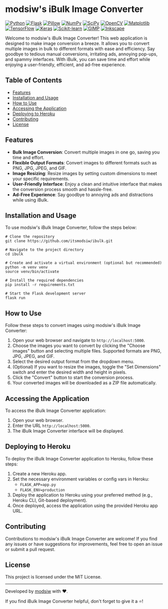 # modsiw's iBulk Image Converter

[![Python](https://img.shields.io/badge/Python-3.9-blue?style=flat-square&logo=python)](https://www.python.org/downloads/release/python-390/)
[![Flask](https://img.shields.io/badge/Flask-2.0.1-blue?style=flat-square&logo=flask)](https://flask.palletsprojects.com/)
[![Pillow](https://img.shields.io/badge/Pillow-8.3.1-blue?style=flat-square&logo=pypi)](https://pypi.org/project/Pillow/)
[![NumPy](https://img.shields.io/badge/NumPy-1.21.0-blue?style=flat-square&logo=numpy)](https://numpy.org/)
[![SciPy](https://img.shields.io/badge/SciPy-1.7.0-blue?style=flat-square&logo=scipy)](https://www.scipy.org/)
[![OpenCV](https://img.shields.io/badge/OpenCV-4.5.3-blue?style=flat-square&logo=opencv)](https://opencv.org/)
[![Matplotlib](https://img.shields.io/badge/Matplotlib-3.4.2-blue?style=flat-square&logo=python)](https://matplotlib.org/)
[![TensorFlow](https://img.shields.io/badge/TensorFlow-2.5.0-blue?style=flat-square&logo=tensorflow)](https://www.tensorflow.org/)
[![Keras](https://img.shields.io/badge/Keras-2.4.3-blue?style=flat-square&logo=keras)](https://keras.io/)
[![Scikit-learn](https://img.shields.io/badge/Scikit--learn-0.24.2-blue?style=flat-square&logo=scikit-learn)](https://scikit-learn.org/)
[![GIMP](https://img.shields.io/badge/GIMP-2.10.24-blue?style=flat-square&logo=gimp)](https://www.gimp.org/)
[![Inkscape](https://img.shields.io/badge/Inkscape-1.1-blue?style=flat-square&logo=inkscape)](https://inkscape.org/)

Welcome to modsiw's iBulk Image Converter! This web application is designed to make image conversion a breeze. It allows you to convert multiple images in bulk to different formats with ease and efficiency. Say goodbye to tedious manual conversions, irritating ads, annoying pop-ups, and spammy interfaces. With iBulk, you can save time and effort while enjoying a user-friendly, efficient, and ad-free experience.

## Table of Contents
- [Features](#features)
- [Installation and Usage](#installation-and-usage)
- [How to Use](#how-to-use)
- [Accessing the Application](#accessing-the-application)
- [Deploying to Heroku](#deploying-to-heroku)
- [Contributing](#contributing)
- [License](#license)

## Features
- **Bulk Image Conversion**: Convert multiple images in one go, saving you time and effort.
- **Flexible Output Formats**: Convert images to different formats such as PNG, JPG, JPEG, and GIF.
- **Image Resizing**: Resize images by setting custom dimensions to meet your specific requirements.
- **User-Friendly Interface**: Enjoy a clean and intuitive interface that makes the conversion process smooth and hassle-free.
- **Ad-Free Experience**: Say goodbye to annoying ads and distractions while using iBulk.

## Installation and Usage
To use modsiw's iBulk Image Converter, follow the steps below:

```shell
# Clone the repository
git clone https://github.com/itsmodsiw/ibulk.git

# Navigate to the project directory
cd ibulk

# Create and activate a virtual environment (optional but recommended)
python -m venv venv
source venv/bin/activate

# Install the required dependencies
pip install -r requirements.txt

# Start the Flask development server
flask run

```

## How to Use
Follow these steps to convert images using modsiw's iBulk Image Converter:

1. Open your web browser and navigate to `http://localhost:5000`.
2. Choose the images you want to convert by clicking the "Choose images" button and selecting multiple files. Supported formats are PNG, JPG, JPEG, and GIF.
3. Select the desired output format from the dropdown menu.
4. (Optional) If you want to resize the images, toggle the "Set Dimensions" switch and enter the desired width and height in pixels.
5. Click the "Convert" button to start the conversion process.
6. Your converted images will be downloaded as a ZIP file automatically.

## Accessing the Application
To access the iBulk Image Converter application:

1. Open your web browser.
2. Enter the URL `http://localhost:5000`.
3. The iBulk Image Converter interface will be displayed.

## Deploying to Heroku
To deploy the iBulk Image Converter application to Heroku, follow these steps:

1. Create a new Heroku app.
2. Set the necessary environment variables or config vars in Heroku:
   - `FLASK_APP=app.py`
   - `FLASK_ENV=production`
3. Deploy the application to Heroku using your preferred method (e.g., Heroku CLI, Git-based deployment).
4. Once deployed, access the application using the provided Heroku app URL.

## Contributing
Contributions to modsiw's iBulk Image Converter are welcome! If you find any issues or have suggestions for improvements, feel free to open an issue or submit a pull request.

## License
This project is licensed under the MIT License.

---

Developed by [modsiw](https://twitter.com/itsmodsiw) with ❤️.

If you find iBulk Image Converter helpful, don't forget to give it a ⭐️!
```
